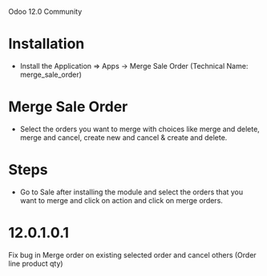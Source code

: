 Odoo 12.0 Community

Installation 
============
* Install the Application => Apps -> Merge Sale Order (Technical Name: merge_sale_order)



Merge Sale Order
==================================
* Select the orders you want to merge with choices like merge and delete, merge and cancel,
  create new and cancel & create and delete.


Steps
=====
* Go to Sale after installing the module and select the orders that you want to merge
 and click on action and click on merge orders.


12.0.1.0.1
===========
Fix bug in Merge order on existing selected order and cancel others (Order line product qty)


